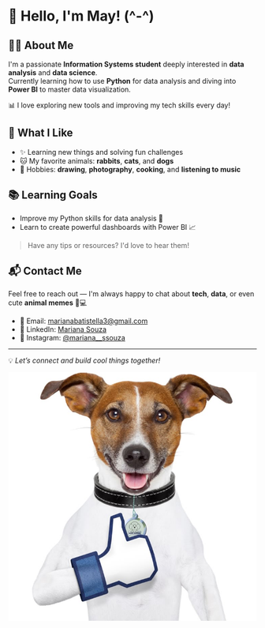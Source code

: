 # 🌼 Hello, I'm May! (^-^)

## 👩‍💻 About Me
I'm a passionate **Information Systems student** deeply interested in **data analysis** and **data science**.  
Currently learning how to use **Python** for data analysis and diving into **Power BI** to master data visualization.

📊 I love exploring new tools and improving my tech skills every day!

## 🐰 What I Like
- ✨ Learning new things and solving fun challenges  
- 🐱 My favorite animals: **rabbits**, **cats**, and **dogs**  
- 🎨 Hobbies: **drawing**, **photography**, **cooking**, and **listening to music**

## 📚 Learning Goals
- Improve my Python skills for data analysis 🐍  
- Learn to create powerful dashboards with Power BI 📈  
> Have any tips or resources? I'd love to hear them!

## 📬 Contact Me
Feel free to reach out — I'm always happy to chat about **tech**, **data**, or even cute **animal memes** 🐾💻

- 🍥 Email: [marianabatistella3@gmail.com](mailto:marianabatistella3@gmail.com)  
- 🍥 LinkedIn: [Mariana Souza](https://www.linkedin.com/in/mariana-souza-9a3a37302/)  
- 🍥 Instagram: [@mariana__ssouza](https://www.instagram.com/mariana__ssouza/)  

---

💡 *Let’s connect and build cool things together!*


![Dog curtindo o repositório](Imagens/cachorro_dando_like.jpeg)